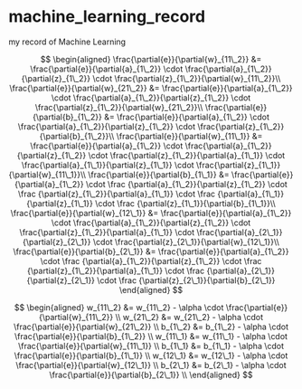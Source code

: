 # machine_learning_record
my record of  Machine Learning

$$
\begin{aligned}
\frac{\partial{e}}{\partial{w}_{11\_2}} &= \frac{\partial{e}}{\partial{a}_{1\_2}} \cdot \frac{\partial{a}_{1\_2}}{\partial{z}_{1\_2}} \cdot \frac{\partial{z}_{1\_2}}{\partial{w}_{11\_2}}\\  
\frac{\partial{e}}{\partial{w}_{21\_2}} &= \frac{\partial{e}}{\partial{a}_{1\_2}} \cdot \frac{\partial{a}_{1\_2}}{\partial{z}_{1\_2}} \cdot \frac{\partial{z}_{1\_2}}{\partial{w}_{21\_2}}\\  
\frac{\partial{e}}{\partial{b}_{1\_2}} &= \frac{\partial{e}}{\partial{a}_{1\_2}} \cdot \frac{\partial{a}_{1\_2}}{\partial{z}_{1\_2}} \cdot \frac{\partial{z}_{1\_2}}{\partial{b}_{1\_2}}\\  
\frac{\partial{e}}{\partial{w}_{11\_1}} &= \frac{\partial{e}}{\partial{a}_{1\_2}} \cdot \frac{\partial{a}_{1\_2}}{\partial{z}_{1\_2}} \cdot \frac{\partial{z}_{1\_2}}{\partial{a}_{1\_1}} \cdot \frac{\partial{a}_{1\_1}}{\partial{z}_{1\_1}} \cdot \frac{\partial{z}_{1\_1}}{\partial{w}_{11\_1}}\\  
\frac{\partial{e}}{\partial{b}_{1\_1}} &= \frac{\partial{e}}{\partial{a}_{1\_2}}  \cdot \frac {\partial{a}_{1\_2}}{\partial{z}_{1\_2}}  \cdot \frac {\partial{z}_{1\_2}}{\partial{a}_{1\_1}}  \cdot \frac {\partial{a}_{1\_1}}{\partial{z}_{1\_1}}  \cdot \frac {\partial{z}_{1\_1}}{\partial{b}_{1\_1}}\\  
\frac{\partial{e}}{\partial{w}_{12\_1}} &= \frac{\partial{e}}{\partial{a}_{1\_2}} \cdot \frac{\partial{a}_{1\_2}}{\partial{z}_{1\_2}} \cdot \frac{\partial{z}_{1\_2}}{\partial{a}_{1\_1}} \cdot \frac{\partial{a}_{2\_1}}{\partial{z}_{2\_1}} \cdot \frac{\partial{z}_{2\_1}}{\partial{w}_{12\_1}}\\  
\frac{\partial{e}}{\partial{b}_{2\_1}} &= \frac{\partial{e}}{\partial{a}_{1\_2}}  \cdot \frac {\partial{a}_{1\_2}}{\partial{z}_{1\_2}}  \cdot \frac {\partial{z}_{1\_2}}{\partial{a}_{1\_1}}  \cdot \frac {\partial{a}_{2\_1}}{\partial{z}_{2\_1}}  \cdot \frac {\partial{z}_{2\_1}}{\partial{b}_{2\_1}}
\end{aligned}
$$

$$
\begin{aligned}
w_{11\_2} &= w_{11\_2} - \alpha \cdot \frac{\partial{e}}{\partial{w}_{11\_2}} \\ 
w_{21\_2} &= w_{21\_2} - \alpha \cdot \frac{\partial{e}}{\partial{w}_{21\_2}} \\ 
b_{1\_2} &= b_{1\_2} - \alpha \cdot \frac{\partial{e}}{\partial{b}_{1\_2}} \\
w_{11\_1} &= w_{11\_1} - \alpha \cdot \frac{\partial{e}}{\partial{w}_{11\_1}} \\
b_{1\_1} &= b_{1\_1} - \alpha \cdot \frac{\partial{e}}{\partial{b}_{1\_1}} \\ 
w_{12\_1} &= w_{12\_1} - \alpha \cdot \frac{\partial{e}}{\partial{w}_{12\_1}} \\ 
b_{2\_1} &= b_{2\_1} - \alpha \cdot \frac{\partial{e}}{\partial{b}_{2\_1}} \\ 
\end{aligned}
$$
